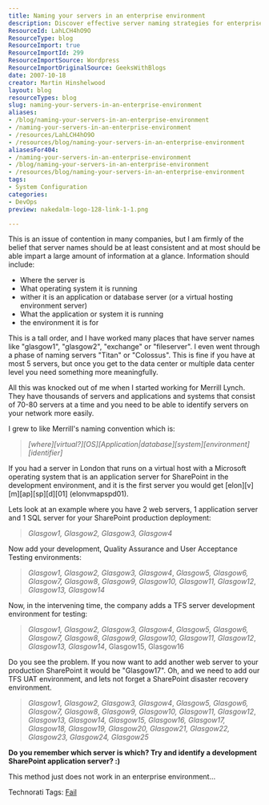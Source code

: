 ```yaml
---
title: Naming your servers in an enterprise environment
description: Discover effective server naming strategies for enterprise environments. Learn how to create meaningful, consistent names that enhance identification and management.
ResourceId: LahLCH4hO9O
ResourceType: blog
ResourceImport: true
ResourceImportId: 299
ResourceImportSource: Wordpress
ResourceImportOriginalSource: GeeksWithBlogs
date: 2007-10-18
creator: Martin Hinshelwood
layout: blog
resourceTypes: blog
slug: naming-your-servers-in-an-enterprise-environment
aliases:
- /blog/naming-your-servers-in-an-enterprise-environment
- /naming-your-servers-in-an-enterprise-environment
- /resources/LahLCH4hO9O
- /resources/blog/naming-your-servers-in-an-enterprise-environment
aliasesFor404:
- /naming-your-servers-in-an-enterprise-environment
- /blog/naming-your-servers-in-an-enterprise-environment
- /resources/blog/naming-your-servers-in-an-enterprise-environment
tags:
- System Configuration
categories:
- DevOps
preview: nakedalm-logo-128-link-1-1.png

---
```

This is an issue of contention in many companies, but I am firmly of the belief that server names should be at least consistent and at most should be able impart a large amount of information at a glance. Information should include:

- Where the server is
- What operating system it is running
- wither it is an application or database server (or a virtual hosting environment server)
- What the application or system it is running
- the environment it is for

This is a tall order, and I have worked many places that have server names like "glasgow1", "glasgow2", "exchange" or "fileserver". I even went through a phase of naming servers "Titan" or "Colossus". This is fine if you have at most 5 servers, but once you get to the data center or multiple data center level you need something more meaningfully.

All this was knocked out of me when I started working for Merrill Lynch. They have thousands of servers and applications and systems that consist of 70-80 servers at a time and you need to be able to identify servers on your network more easily.

I grew to like Merrill's naming convention which is:

> _\[where\]\[virtual?\]\[OS\]\[Application|database\]\[system\]\[environment\]\[identifier\]_

If you had a server in London that runs on a virtual host with a Microsoft operating system that is an application server for SharePoint in the development environment, and it is the first server you would get \[elon\]\[v\]\[m\]\[ap\]\[sp\]\[d\]\[01\] (elonvmapspd01).

Lets look at an example where you have 2 web servers, 1 application server and 1 SQL server for your SharePoint production deployment:

> _Glasgow1, Glasgow2, Glasgow3, Glasgow4_

Now add your development, Quality Assurance and User Acceptance Testing environments:

> _Glasgow1, Glasgow2, Glasgow3, Glasgow4_, _Glasgow5, Glasgow6, Glasgow7, Glasgow8_, _Glasgow9, Glasgow10, Glasgow11, Glasgow12_, _Glasgow13, Glasgow14_

Now, in the intervening time, the company adds a TFS server development environment for testing:

> _Glasgow1, Glasgow2, Glasgow3, Glasgow4_, _Glasgow5, Glasgow6, Glasgow7, Glasgow8_, _Glasgow9, Glasgow10, Glasgow11, Glasgow12_, _Glasgow13, Glasgow14_, Glasgow15, Glasgow16

Do you see the problem. If you now want to add another web server to your production SharePoint it would be "Glasgow17". Oh, and we need to add our TFS UAT environment, and lets not forget a SharePoint disaster recovery environment.

> _Glasgow1, Glasgow2, Glasgow3, Glasgow4_, _Glasgow5, Glasgow6, Glasgow7, Glasgow8_, _Glasgow9, Glasgow10, Glasgow11, Glasgow12_, _Glasgow13, Glasgow14, Glasgow15, Glasgow16, Glasgow17, Glasgow18, Glasgow19, Glasgow20, Glasgow21, Glasgow22, Glasgow23, Glasgow24, Glasgow25_

**Do you remember which server is which? Try and identify a development SharePoint application server? :)**

This method just does not work in an enterprise environment...

Technorati Tags: [Fail](http://technorati.com/tags/Fail)
